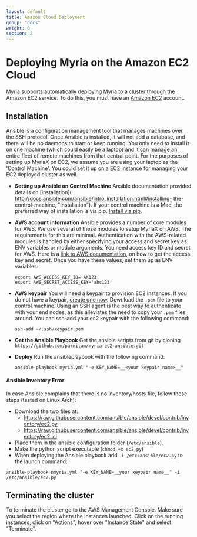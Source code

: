 ```yaml
---
layout: default
title: Amazon Cloud Deployment
group: "docs"
weight: 0
section: 2
---
```


# Deploying Myria on the Amazon EC2 Cloud

Myria supports automatically deploying Myria to a cluster through the Amazon EC2 service. To do this, you must have an [Amazon EC2](http://aws.amazon.com/ec2/) account.

## Installation

Ansible is a configuration management tool that manages machines over the SSH protocol.  Once Ansible is installed, it will not add a database, and there will be no daemons to start or keep running. You only need to install it on one machine (which could easily be a laptop) and it can manage an entire fleet of remote machines from that central point.
For the purposes of setting up MyriaX on EC2, we assume you are using your laptop as the 'Control Machine'. You could set it up on a EC2 instance for managing your EC2 deployed cluster as well.

*  __Setting up Ansible on Control Machine__
   Ansible documentation provided details on [installation]( http://docs.ansible.com/ansible/intro_installation.html#installing-     the-control-machine, "Installation").
   If your control machine is a Mac, the preferred way of installation is via pip. [Install via pip]( http://docs.ansible.com/ansible/intro_installation.html#latest-releases-via-pip).

*  __AWS account information__
   Ansible provides a number of core modules for AWS. We use several of these modules to setup MyriaX on AWS. The requirements for this are minimal.
   Authentication with the AWS-related modules is handled by either specifying your access and secret key as ENV variables or module arguments. You need access key ID and secret for AWS. Here is a [link to AWS documentation](http://docs.aws.amazon.com/general/latest/gr/managing-aws-access-keys.html), on how to get the access key and secret. Once you have these values, set them up as ENV variables:

    ```
    export AWS_ACCESS_KEY_ID='AK123'
    export AWS_SECRET_ACCESS_KEY='abc123'
    ```

*  __AWS keypair__
   You will need a keypair to provision EC2 instances. If you do not have a keypair, [create one now](http://docs.aws.amazon.com/gettingstarted/latest/wah/getting-started-prereq.html#create-a-key-pair).  Download the `.pem` file to your control machine. Using an SSH agent is the best way to authenticate with your end nodes, as this alleviates the need to copy your `.pem` files around. You can ssh-add your ec2 keypair with the following command:

    ```ssh-add ~/.ssh/keypair.pem```


*  __Get the Ansible Playbook__
   Get the ansible scripts from git by cloning `https://github.com/parmitam/myria-ec2-ansible.git`

*  __Deploy__
   Run the ansibleplaybook with the following command:
   ```
   ansible-playbook myria.yml "-e KEY_NAME=__<your keypair name>__"
   ```


#### Ansible Inventory Error

In case Ansible complains that there is no inventory/hosts file, follow these steps (tested on Linux Arch):

- Download the two files at:
  - https://raw.githubusercontent.com/ansible/ansible/devel/contrib/inventory/ec2.py
  - https://raw.githubusercontent.com/ansible/ansible/devel/contrib/inventory/ec2.ini
- Place them in the ansible configuration folder (`/etc/ansible`).
- Make the python script executable (`chmod +x ec2.py`)
- When deploying the Ansible playbook add `-i /etc/ansible/ec2.py` to the launch command:

```
ansible-playbook nmyria.yml "-e KEY_NAME=__your keypair name__" -i /etc/ansible/ec2.py
```

## Terminating the cluster

To terminate the cluster go to the AWS Management Console. Make sure you select the region where the instances launched. Click on the running instances, click on "Actions", hover over "Instance State" and select "Terminate". 
